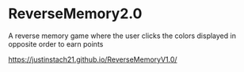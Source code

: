 # ReverseMemory2.0
A reverse memory game where the user clicks the colors displayed in opposite order to earn points

https://justinstach21.github.io/ReverseMemoryV1.0/
